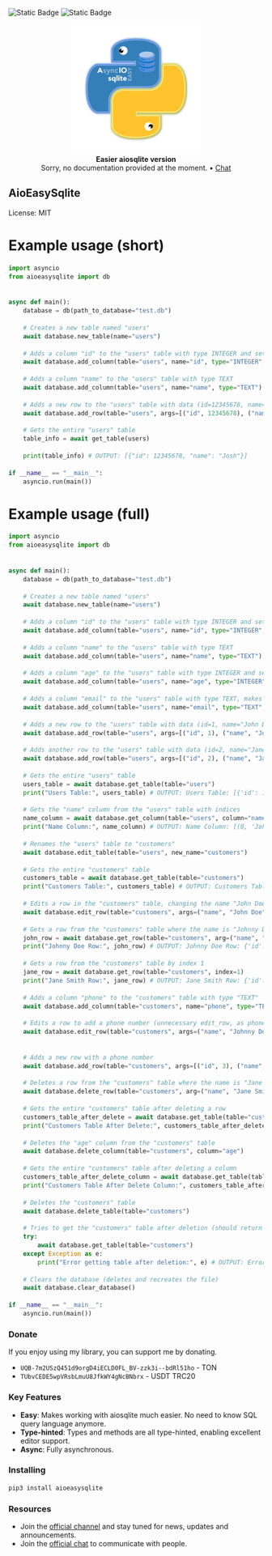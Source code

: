![Static Badge](https://img.shields.io/badge/Python-3776AB?style=for-the-badge&logo=Python&logoColor=white) ![Static Badge](https://img.shields.io/badge/Sqlite-003B57?style=for-the-badge&logo=Sqlite&logoColor=white)

<p align="center">
    <a href="https://github.com/treizd/AioEasySqlite">
        <img src="https://raw.githubusercontent.com/treizd/aioeasysqlite/main/image.png" alt="AioEasySqlite" width="256">
    </a>
    <br>
    <b>Easier aiosqlite version</b>
    <br>
    Sorry, no documentation provided at the moment.
    •
    <a href="https://t.me/+4h_rZvpLwSA3NWIy">
        Chat
    </a>
</p>

## AioEasySqlite
License: MIT


# Example usage (short)
``` python
import asyncio
from aioeasysqlite import db


async def main():
    database = db(path_to_database="test.db")

    # Creates a new table named "users"
    await database.new_table(name="users")

    # Adds a column "id" to the "users" table with type INTEGER and sets it as the primary key
    await database.add_column(table="users", name="id", type="INTEGER", primary_key=True)

    # Adds a column "name" to the "users" table with type TEXT
    await database.add_column(table="users", name="name", type="TEXT")

    # Adds a new row to the "users" table with data (id=12345678, name="Josh")
    await database.add_row(table="users", args=[("id", 12345678), ("name", "Josh")])
    
    # Gets the entire "users" table
    table_info = await get_table(users)

    print(table_info) # OUTPUT: [{"id": 12345678, "name": "Josh"}]

if __name__ == "__main__":
    asyncio.run(main())
```

# Example usage (full)
``` python
import asyncio
from aioeasysqlite import db


async def main():
    database = db(path_to_database="test.db")

    # Creates a new table named "users"
    await database.new_table(name="users")

    # Adds a column "id" to the "users" table with type INTEGER and sets it as the primary key
    await database.add_column(table="users", name="id", type="INTEGER", primary_key=True)

    # Adds a column "name" to the "users" table with type TEXT
    await database.add_column(table="users", name="name", type="TEXT")

    # Adds a column "age" to the "users" table with type INTEGER and sets the default value to 20
    await database.add_column(table="users", name="age", type="INTEGER", default=20)

    # Adds a column "email" to the "users" table with type TEXT, makes it unique and does not allow NULL values
    await database.add_column(table="users", name="email", type="TEXT", unique=True, not_null=True)

    # Adds a new row to the "users" table with data (id=1, name="John Doe", age=30, email="john.doe@example.com")
    await database.add_row(table="users", args=[("id", 1), ("name", "John Doe"), ("age", 30), ("email", "john.doe@example.com")])

    # Adds another row to the "users" table with data (id=2, name="Jane Smith", age=25, email="jane.smith@example.com")
    await database.add_row(table="users", args=[("id", 2), ("name", "Jane Smith"), ("age", 25), ("email", "jane.smith@example.com")])

    # Gets the entire "users" table
    users_table = await database.get_table(table="users")
    print("Users Table:", users_table) # OUTPUT: Users Table: [{'id': 1, 'name': 'John Doe', 'age': 30, 'email': 'john.doe@example.com'}, {'id': 2, 'name': 'Jane Smith', 'age': 25, 'email': 'jane.smith@example.com'}]

    # Gets the "name" column from the "users" table with indices
    name_column = await database.get_column(table="users", column="name", type="IND")
    print("Name Column:", name_column) # OUTPUT: Name Column: [(0, 'John Doe'), (1, 'Jane Smith')]

    # Renames the "users" table to "customers"
    await database.edit_table(table="users", new_name="customers")

    # Gets the entire "customers" table
    customers_table = await database.get_table(table="customers")
    print("Customers Table:", customers_table) # OUTPUT: Customers Table: [{'id': 1, 'name': 'John Doe', 'age': 30, 'email': 'john.doe@example.com'}, {'id': 2, 'name': 'Jane Smith', 'age': 25, 'email': 'jane.smith@example.com'}]

    # Edits a row in the "customers" table, changing the name "John Doe" to "Johnny Doe"
    await database.edit_row(table="customers", args=("name", "John Doe", "Johnny Doe"))

    # Gets a row from the "customers" table where the name is "Johnny Doe"
    john_row = await database.get_row(table="customers", arg=("name", "Johnny Doe"))
    print("Johnny Doe Row:", john_row) # OUTPUT: Johnny Doe Row: {'id': 1, 'name': 'Johnny Doe', 'age': 30, 'email': 'john.doe@example.com'}

    # Gets a row from the "customers" table by index 1
    jane_row = await database.get_row(table="customers", index=1)
    print("Jane Smith Row:", jane_row) # OUTPUT: Jane Smith Row: {'id': 2, 'name': 'Jane Smith', 'age': 25, 'email': 'jane.smith@example.com'}

    # Adds a column "phone" to the "customers" table with type "TEXT"
    await database.add_column(table="customers", name="phone", type="TEXT")

    # Edits a row to add a phone number (unnecessary edit_row, as phone is null currently)
    await database.edit_row(table="customers", args=("name", "Johnny Doe", "Johnny Doe"))


    # Adds a new row with a phone number
    await database.add_row(table="customers", args=[("id", 3), ("name", "Mike Jhonson"), ("age", 40), ("email", "mike.jhonson@example.com"), ("phone", "555-123-4567")])

    # Deletes a row from the "customers" table where the name is "Jane Smith"
    await database.delete_row(table="customers", arg=("name", "Jane Smith"))

    # Gets the entire "customers" table after deleting a row
    customers_table_after_delete = await database.get_table(table="customers")
    print("Customers Table After Delete:", customers_table_after_delete) # OUTPUT: Customers Table After Delete: [{'id': 1, 'name': 'Johnny Doe', 'age': 30, 'email': 'john.doe@example.com', 'phone': None}, {'id': 3, 'name': 'Mike Jhonson', 'age': 40, 'email': 'mike.jhonson@example.com', 'phone': '555-123-4567'}]

    # Deletes the "age" column from the "customers" table
    await database.delete_column(table="customers", column="age")

    # Gets the entire "customers" table after deleting a column
    customers_table_after_delete_column = await database.get_table(table="customers")
    print("Customers Table After Delete Column:", customers_table_after_delete_column) # OUTPUT: Customers Table After Delete Column: [{'id': 1, 'name': 'Johnny Doe', 'email': 'john.doe@example.com', 'phone': None}, {'id': 3, 'name': 'Mike Jhonson', 'email': 'mike.jhonson@example.com', 'phone': '555-123-4567'}]

    # Deletes the "customers" table
    await database.delete_table(table="customers")

    # Tries to get the "customers" table after deletion (should return an error)
    try:
        await database.get_table(table="customers")
    except Exception as e:
        print("Error getting table after deletion:", e) # OUTPUT: Error getting table after deletion: Table 'customers' does not exist

    # Clears the database (deletes and recreates the file)
    await database.clear_database()

if __name__ == "__main__":
    asyncio.run(main())
```


### Donate
If you enjoy using my library, you can support me by donating.

- `UQB-7m2USzQ451d9orgD4iECLD0FL_BV-zzk3i--bdRl51ho` - TON
- `TUbvCEDE5wpVRsbLmuU8JfkWY4gNcBNbrx` - USDT TRC20

### Key Features
- **Easy**: Makes working with aiosqlite much easier. No need to know SQL query language anymore.
- **Type-hinted**: Types and methods are all type-hinted, enabling excellent editor support.
- **Async**: Fully asynchronous.

### Installing
``` bash
pip3 install aioeasysqlite
```


### Resources

- Join the [official channel](https://t.me/opentracing) and stay tuned for news, updates and announcements.
- Join the [official chat](https://t.me/+4h_rZvpLwSA3NWIy) to communicate with people.
